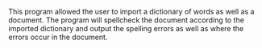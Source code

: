 This program allowed the user to import a dictionary of words as well as a document.
The program will spellcheck the document according to the imported dictionary and output
the spelling errors as well as where the errors occur in the document.
